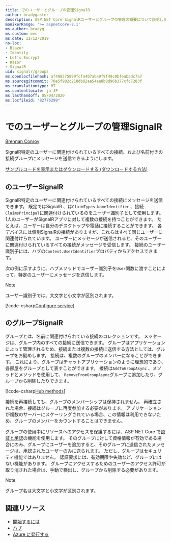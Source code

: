 ```yaml
---
title: でのユーザーとグループの管理SignalR
author: bradygaster
description: ASP.NET Core SignalRユーザーとグループの管理の概要について説明します。
monikerRange: '>= aspnetcore-2.1'
ms.author: bradyg
ms.custom: mvc
ms.date: 11/12/2019
no-loc:
- Blazor
- Identity
- Let's Encrypt
- Razor
- SignalR
uid: signalr/groups
ms.openlocfilehash: af498575899fcfa407aba9f9f49c0bfeabadc7a7
ms.sourcegitcommit: 70e5f982c218db82aa54aa8b8d96b377cfc7283f
ms.translationtype: MT
ms.contentlocale: ja-JP
ms.lasthandoff: 05/04/2020
ms.locfileid: "82776299"
---
```

# <a name="manage-users-and-groups-in-signalr"></a>でのユーザーとグループの管理SignalR

[Brennan Conroy](https://github.com/BrennanConroy)

SignalR特定のユーザーに関連付けられているすべての接続、および名前付きの接続グループにメッセージを送信できるようにします。

[サンプルコードを表示またはダウンロード](https://github.com/dotnet/AspNetCore.Docs/tree/master/aspnetcore/signalr/groups/sample/)[する (ダウンロードする方法)](xref:index#how-to-download-a-sample)

## <a name="users-in-signalr"></a>のユーザーSignalR

SignalR特定のユーザーに関連付けられているすべての接続にメッセージを送信できます。 既定ではSignalR 、は`ClaimTypes.NameIdentifier` 、接続`ClaimsPrincipal`に関連付けられているのをユーザー識別子として使用します。 1人のユーザーがSignalRアプリに対して複数の接続を持つことができます。 たとえば、ユーザーは自分のデスクトップや電話に接続することができます。 各デバイスには個別SignalRの接続がありますが、これらはすべて同じユーザーに関連付けられています。 ユーザーにメッセージが送信されると、そのユーザーに関連付けられているすべての接続がメッセージを受信します。 接続のユーザー識別子には、ハブの`Context.UserIdentifier`プロパティからアクセスできます。

次の例に示すように、ハブメソッドでユーザー識別子を`User`関数に渡すことによって、特定のユーザーにメッセージを送信します。

> [!NOTE]
> ユーザー識別子では、大文字と小文字が区別されます。

[!code-csharp[Configure service](groups/sample/hubs/chathub.cs?range=29-32)]

## <a name="groups-in-signalr"></a>のグループSignalR

グループとは、名前に関連付けられている接続のコレクションです。 メッセージは、グループ内のすべての接続に送信できます。 グループはアプリケーションによって管理されるため、接続または複数の接続に送信する方法としては、グループをお勧めします。 接続は、複数のグループのメンバーになることができます。 これにより、グループはチャットアプリケーションのように理想的であり、各部屋をグループとして表すことができます。 接続は`AddToGroupAsync` 、メソッドとメソッドを使用して、 `RemoveFromGroupAsync`グループに追加したり、グループから削除したりできます。

[!code-csharp[Hub methods](groups/sample/hubs/chathub.cs?range=15-27)]

接続を再接続しても、グループのメンバーシップは保持されません。 再確立された場合、接続はグループに再度参加する必要があります。 アプリケーションが複数のサーバーにスケーリングされている場合、この情報は利用できないため、グループのメンバーをカウントすることはできません。

グループの使用中にリソースへのアクセスを保護するには、ASP.NET Core で[認証と承認](xref:signalr/authn-and-authz)の機能を使用します。 そのグループに対して資格情報が有効である場合にのみ、グループにユーザーを追加すると、そのグループに送信されたメッセージは、承認されたユーザーのみに送られます。 ただし、グループはセキュリティ機能ではありません。 認証要求には、有効期限や失効など、グループにはない機能があります。 グループにアクセスするためのユーザーのアクセス許可が取り消された場合は、手動で検出し、グループから削除する必要があります。

> [!NOTE]
> グループ名は大文字と小文字が区別されます。

## <a name="related-resources"></a>関連リソース

* [開始するには](xref:tutorials/signalr)
* [ハブ](xref:signalr/hubs)
* [Azure に発行する](xref:signalr/publish-to-azure-web-app)
